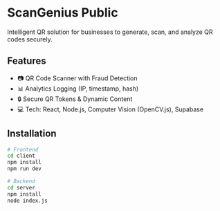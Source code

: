 # ScanGenius Public

Intelligent QR solution for businesses to generate, scan, and analyze QR codes securely.

## Features
- 📷 QR Code Scanner with Fraud Detection
- 📊 Analytics Logging (IP, timestamp, hash)
- 🔒 Secure QR Tokens & Dynamic Content
- 💻 Tech: React, Node.js, Computer Vision (OpenCV.js), Supabase

## Installation

```bash
# Frontend
cd client
npm install
npm run dev

# Backend
cd server
npm install
node index.js
